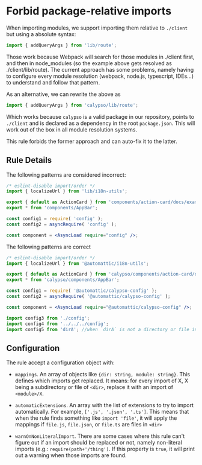 # Forbid package-relative imports

When importing modules, we support importing them relative to `./client` but using a absolute syntax:

```js
import { addQueryArgs } from 'lib/route';
```

Those work because Webpack will search for those modules in ./client first, and then in node_modules (so the example above gets resolved as ./client/lib/route). The current approach has some problems, namely having to configure every module resolution (webpack, node.js, typescript, IDEs...) to understand and follow that pattern.

As an alternative, we can rewrite the above as

```js
import { addQueryArgs } from 'calypso/lib/route';
```

Which works because `calypso` is a valid package in our repository, points to `./client` and is declared as a dependency in the root `package.json`. This will work out of the box in all module resolution systems.

This rule forbids the former approach and can auto-fix it to the latter.

## Rule Details

The following patterns are considered incorrect:

```jsx
/* eslint-disable import/order */
import { localizeUrl } from 'lib/i18n-utils';

export { default as ActionCard } from 'components/action-card/docs/example';
export * from 'components/AppBar';

const config1 = require( 'config' );
const config2 = asyncRequire( 'config' );

const component = <AsyncLoad require="config" />;
```

The following patterns are correct

```jsx
/* eslint-disable import/order */
import { localizeUrl } from '@automattic/i18n-utils';

export { default as ActionCard } from 'calypso/components/action-card/docs/example';
export * from 'calypso/components/AppBar';

const config1 = require( '@automattic/calypso-config' );
const config2 = asyncRequire( '@automattic/calypso-config' );

const component = <AsyncLoad require="@automattic/calypso-config" />;

import config3 from './config';
import config4 from '../../../config';
import config5 from 'dirA'; //when `dirA` is not a directory or file in ./client/
```

## Configuration

The rule accept a configuration object with:

- `mappings`. An array of objects like `{dir: string, module: string}`. This defines which imports get replaced. It means: for every import of X, X being a subdirectory or file of `<dir>`, replace it with an import of `<module>/X`.

- `automaticExtensions`. An array with the list of extensions to try to import automatically. For example, `['.js', '.json', '.ts']`. This means that when the rule finds something like `import 'file'`, it will apply the mappings if `file.js`, `file.json`, or `file.ts` are files in `<dir>`

- `warnOnNonLiteralImport`. There are some cases where this rule can't figure out if an import should be replaced or not, namely non-literal imports (e.g.: `require(path+'/thing')`. If this property is `true`, it will print out a warning when those imports are found.
